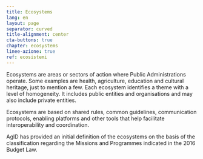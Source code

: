 ```yaml
---
title: Ecosystems
lang: en
layout: page
separator: curved
title-alignment: center
cta-buttons: true
chapter: ecosystems
linee-azione: true
ref: ecosistemi
---
```

Ecosystems are areas or sectors of action where Public Administrations operate. Some examples are health, agriculture, education and cultural heritage, just to mention a few. Each ecosystem identifies a theme with a level of homogeneity. It includes public entities and organisations and may also include private entities.

Ecosystems are based on shared rules, common guidelines, communication protocols, enabling platforms and other tools that help facilitate interoperability and coordination.

AgID has provided an initial definition of the ecosystems on the basis of the classification regarding the Missions and Programmes indicated in the 2016 Budget Law.
